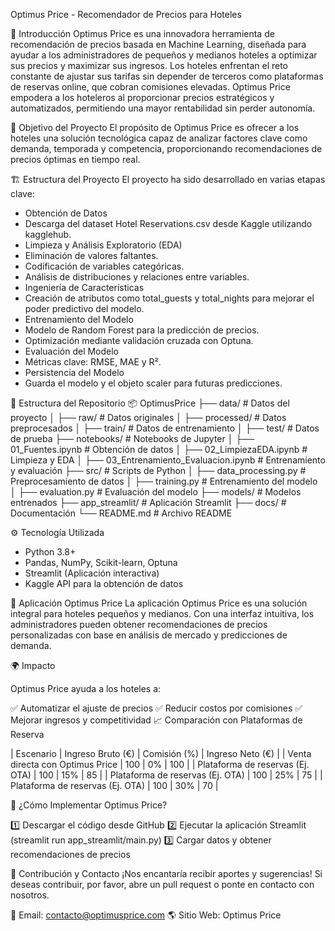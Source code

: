 Optimus Price - Recomendador de Precios para Hoteles


🌟 Introducción
Optimus Price es una innovadora herramienta de recomendación de precios basada en Machine Learning, diseñada para ayudar a los administradores de pequeños y medianos hoteles a optimizar sus precios y maximizar sus ingresos.
Los hoteles enfrentan el reto constante de ajustar sus tarifas sin depender de terceros como plataformas de reservas online, que cobran comisiones elevadas. Optimus Price empodera a los hoteleros al proporcionar precios estratégicos y automatizados, permitiendo una mayor rentabilidad sin perder autonomía.


🎯 Objetivo del Proyecto
El propósito de Optimus Price es ofrecer a los hoteles una solución tecnológica capaz de analizar factores clave como demanda, temporada y competencia, proporcionando recomendaciones de precios óptimas en tiempo real.


🏗️ Estructura del Proyecto
El proyecto ha sido desarrollado en varias etapas clave:
- Obtención de Datos
- Descarga del dataset Hotel Reservations.csv desde Kaggle utilizando kagglehub.
- Limpieza y Análisis Exploratorio (EDA)
- Eliminación de valores faltantes.
- Codificación de variables categóricas.
- Análisis de distribuciones y relaciones entre variables.
- Ingeniería de Características
- Creación de atributos como total_guests y total_nights para mejorar el poder predictivo del modelo.
- Entrenamiento del Modelo
- Modelo de Random Forest para la predicción de precios.
- Optimización mediante validación cruzada con Optuna.
- Evaluación del Modelo
- Métricas clave: RMSE, MAE y R².
- Persistencia del Modelo
- Guarda el modelo y el objeto scaler para futuras predicciones.


📂 Estructura del Repositorio
📦 OptimusPrice
├── data/                 # Datos del proyecto
│   ├── raw/              # Datos originales
│   ├── processed/        # Datos preprocesados
│   ├── train/            # Datos de entrenamiento
│   ├── test/             # Datos de prueba
├── notebooks/            # Notebooks de Jupyter
│   ├── 01_Fuentes.ipynb  # Obtención de datos
│   ├── 02_LimpiezaEDA.ipynb # Limpieza y EDA
│   ├── 03_Entrenamiento_Evaluacion.ipynb # Entrenamiento y evaluación
├── src/                  # Scripts de Python
│   ├── data_processing.py # Preprocesamiento de datos
│   ├── training.py       # Entrenamiento del modelo
│   ├── evaluation.py     # Evaluación del modelo
├── models/               # Modelos entrenados
├── app_streamlit/        # Aplicación Streamlit
├── docs/                 # Documentación
└── README.md             # Archivo README


⚙️ Tecnología Utilizada
- Python 3.8+
- Pandas, NumPy, Scikit-learn, Optuna
- Streamlit (Aplicación interactiva)
- Kaggle API para la obtención de datos

🚀 Aplicación Optimus Price
La aplicación Optimus Price es una solución integral para hoteles pequeños y medianos. Con una interfaz intuitiva, los administradores pueden obtener recomendaciones de precios personalizadas con base en análisis de mercado y predicciones de demanda.

🌍 Impacto

Optimus Price ayuda a los hoteles a:

✅ Automatizar el ajuste de precios
✅ Reducir costos por comisiones
✅ Mejorar ingresos y competitividad
📈 Comparación con Plataformas de Reserva

| Escenario                          | Ingreso Bruto (€) | Comisión (%) | Ingreso Neto (€) | 
| Venta directa con Optimus Price    | 100               |      0%      |      100         | 
| Plataforma de reservas (Ej. OTA)   | 100               |     15%      |       85         | 
| Plataforma de reservas (Ej. OTA)   | 100               |     25%      |       75         | 
| Plataforma de reservas (Ej. OTA)   | 100               |     30%      |       70         | 


🎯 ¿Cómo Implementar Optimus Price?

1️⃣ Descargar el código desde GitHub
2️⃣ Ejecutar la aplicación Streamlit (streamlit run app_streamlit/main.py)
3️⃣ Cargar datos y obtener recomendaciones de precios

🔗 Contribución y Contacto
¡Nos encantaría recibir aportes y sugerencias! Si deseas contribuir, por favor, abre un pull request o ponte en contacto con nosotros.

📩 Email: contacto@optimusprice.com
🌎 Sitio Web: Optimus Price


